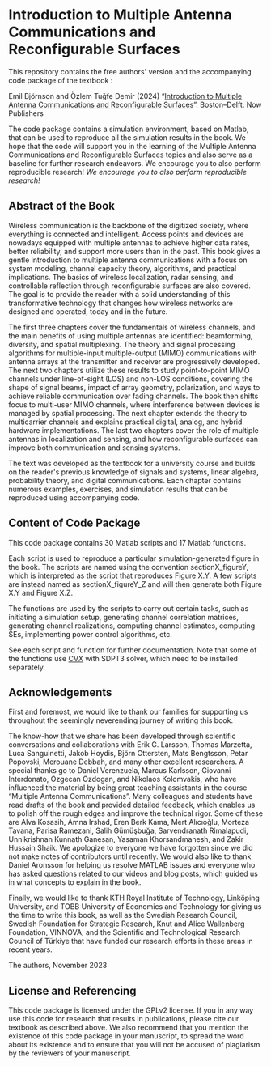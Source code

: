 Introduction to Multiple Antenna Communications and Reconfigurable Surfaces
==================

This repository contains the free authors' version and the accompanying code package of the textbook :

Emil Björnson and Özlem Tuğfe Demir (2024) “[Introduction to Multiple Antenna Communications and Reconfigurable Surfaces](https://www.nowpublishers.com)”. Boston–Delft: Now Publishers

The code package contains a simulation environment, based on Matlab, that can be used to reproduce all the simulation results in the book. We hope that the code will support you in the learning of the Multiple Antenna Communications and Reconfigurable Surfaces topics and also serve as a baseline for further research endeavors. We encourage you to also perform reproducible research! *We encourage you to also perform reproducible research!*

## Abstract of the Book

Wireless communication is the backbone of the digitized society, where everything is connected and intelligent.
Access points and devices are nowadays equipped with multiple antennas to achieve higher data rates, better
reliability, and support more users than in the past. This book gives a gentle introduction to multiple antenna
communications with a focus on system modeling, channel capacity theory, algorithms, and practical implications.
The basics of wireless localization, radar sensing, and controllable reflection through reconfigurable surfaces are
also covered. The goal is to provide the reader with a solid understanding of this transformative technology that
changes how wireless networks are designed and operated, today and in the future.

The first three chapters cover the fundamentals of wireless channels, and the main benefits of using multiple
antennas are identified: beamforming, diversity, and spatial multiplexing. The theory and signal processing
algorithms for multiple-input multiple-output (MIMO) communications with antenna arrays at the transmitter and
receiver are progressively developed. The next two chapters utilize these results to study point-to-point MIMO
channels under line-of-sight (LOS) and non-LOS conditions, covering the shape of signal beams, impact of array
geometry, polarization, and ways to achieve reliable communication over fading channels. The book then shifts
focus to multi-user MIMO channels, where interference between devices is managed by spatial processing. The next
chapter extends the theory to multicarrier channels and explains practical digital, analog, and hybrid hardware
implementations. The last two chapters cover the role of multiple antennas in localization and sensing, and how
reconfigurable surfaces can improve both communication and sensing systems.

The text was developed as the textbook for a university course and builds on the reader's previous knowledge of
signals and systems, linear algebra, probability theory, and digital communications. Each chapter contains
numerous examples, exercises, and simulation results that can be reproduced using accompanying code.

## Content of Code Package

This code package contains 30 Matlab scripts and 17 Matlab functions.

Each script is used to reproduce a particular simulation-generated figure in the book. The scripts are named using the convention sectionX_figureY, which is interpreted as the script that reproduces Figure X.Y. A few scripts are instead named as sectionX_figureY_Z and will then generate both Figure X.Y and Figure X.Z.

The functions are used by the scripts to carry out certain tasks, such as initiating a simulation setup, generating channel correlation matrices, generating channel realizations, computing channel estimates, computing SEs, implementing power control algorithms, etc.

See each script and function for further documentation. Note that some of the functions use [CVX](http://cvxr.com/cvx/) with SDPT3 solver, which need to be installed separately.

## Acknowledgements

First and foremost, we would like to thank our families for supporting us
throughout the seemingly neverending journey of writing this book.

The know-how that we share has been developed through scientific conversations
and collaborations with Erik G. Larsson, Thomas Marzetta, Luca
Sanguinetti, Jakob Hoydis, Björn Ottersten, Mats Bengtsson, Petar Popovski,
Merouane Debbah, and many other excellent researchers. A special thanks
go to Daniel Verenzuela, Marcus Karlsson, Giovanni Interdonato, Özgecan
Özdogan, and Nikolaos Kolomvakis, who have influenced the material by being
great teaching assistants in the course “Multiple Antenna Communications”.
Many colleagues and students have read drafts of the book and provided
detailed feedback, which enables us to polish off the rough edges and improve
the technical rigor. Some of these are Alva Kosasih, Amna Irshad, Eren Berk
Kama, Mert Alıcıoğlu, Morteza Tavana, Parisa Ramezani, Salih Gümüşbuğa,
Sarvendranath Rimalapudi, Unnikrishnan Kunnath Ganesan, Yasaman Khorsandmanesh,
and Zakir Hussain Shaik. We apologize to everyone we have
forgotten since we did not make notes of contributors until recently. We would
also like to thank Daniel Aronsson for helping us resolve MATLAB issues and
everyone who has asked questions related to our videos and blog posts, which
guided us in what concepts to explain in the book.

Finally, we would like to thank KTH Royal Institute of Technology,
Linköping University, and TOBB University of Economics and Technology for
giving us the time to write this book, as well as the Swedish Research Council,
Swedish Foundation for Strategic Research, Knut and Alice Wallenberg Foundation,
VINNOVA, and the Scientific and Technological Research Council of
Türkiye that have funded our research efforts in these areas in recent years.

The authors, November 2023

## License and Referencing

This code package is licensed under the GPLv2 license. If you in any way use this code for research that results in publications, please cite our textbook as described above. We also recommend that you mention the existence of this code package in your manuscript, to spread the word about its existence and to ensure that you will not be accused of plagiarism by the reviewers of your manuscript.
